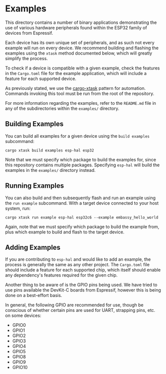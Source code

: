 # Examples

This directory contains a number of binary applications demonstrating the use of various hardware peripherals found within the ESP32 family of devices from Espressif.

Each device has its own unique set of peripherals, and as such not every example will run on every device. We recommend building and flashing the examples using the `xtask` method documented below, which will greatly simplify the process.

To check if a device is compatible with a given example, check the features in the `Cargo.toml` file for the example application, which will include a feature for each supported device.

As previously stated, we use the [cargo-xtask] pattern for automation. Commands invoking this tool must be run from the root of the repository.

For more information regarding the examples, refer to the `README.md` file in any of the subdirectories within the `examples/` directory.

[cargo-xtask]: https://github.com/matklad/cargo-xtask

## Building Examples

You can build all examples for a given device using the `build examples` subcommand:

```shell
cargo xtask build examples esp-hal esp32
```

Note that we must specify which package to build the examples for, since this repository contains multiple packages. Specifying `esp-hal` will build the examples in the `examples/` directory instead.

## Running Examples

You can also build and then subsequently flash and run an example using the `run example` subcommand. With a target device connected to your host system, run:

```shell
cargo xtask run example esp-hal esp32c6 --example embassy_hello_world
```

Again, note that we must specify which package to build the example from, plus which example to build and flash to the target device.

## Adding Examples

If you are contributing to `esp-hal` and would like to add an example, the process is generally the same as any other project. The `Cargo.toml` file should include a feature for each supported chip, which itself should enable any dependency's features required for the given chip.

Another thing to be aware of is the GPIO pins being used. We have tried to use pins available the DevKit-C boards from Espressif, however this is being done on a best-effort basis.

In general, the following GPIO are recommended for use, though be conscious of whether certain pins are used for UART, strapping pins, etc. on some devices:

- GPIO0
- GPIO1
- GPIO2
- GPIO3
- GPIO4
- GPIO5
- GPIO8
- GPIO9
- GPIO10

